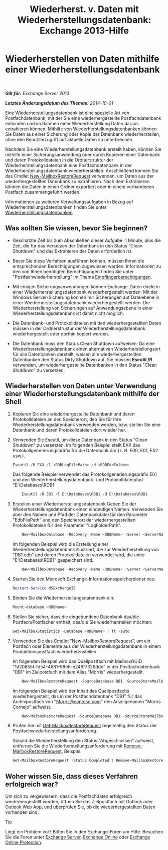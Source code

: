 ﻿---
title: 'Wiederherst. v. Daten mit Wiederherstellungsdatenbank: Exchange 2013-Hilfe'
TOCTitle: Wiederherstellen von Daten mithilfe einer Wiederherstellungsdatenbank
ms:assetid: d64c18e7-16af-4bd8-a5c5-01206984d4d1
ms:mtpsurl: https://technet.microsoft.com/de-de/library/Ee332351(v=EXCHG.150)
ms:contentKeyID: 50476814
ms.date: 05/22/2018
mtps_version: v=EXCHG.150
ms.translationtype: MT
---

# Wiederherstellen von Daten mithilfe einer Wiederherstellungsdatenbank

 

_**Gilt für:** Exchange Server 2013_

_**Letztes Änderungsdatum des Themas:** 2014-10-01_

Eine Wiederherstellungsdatenbank ist eine spezielle Art von Postfachdatenbank, mit der Sie eine wiederhergestellte Postfachdatenbank einbinden und im Rahmen einer Wiederherstellung Daten daraus extrahieren können. Mithilfe von Wiederherstellungsdatenbanken können Sie Daten aus einer Sicherung oder Kopie der Datenbank wiederherstellen, ohne den Benutzerzugriff auf aktuelle Daten zu unterbrechen.

Nachdem Sie eine Wiederherstellungsdatenbank erstellt haben, können Sie mithilfe einer Sicherungsanwendung oder durch Kopieren einer Datenbank und deren Protokolldateien in die Ordnerstruktur der Wiederherstellungsdatenbank eine Postfachdatenbank in der Wiederherstellungsdatenbank wiederherstellen. Anschließend können Sie das Cmdlet [New-MailboxRestoreRequest](https://technet.microsoft.com/de-de/library/ff829875\(v=exchg.150\)) verwenden, um Daten aus der wiederhergestellten Datenbank zu extrahieren. Nach dem Extrahieren können die Daten in einen Ordner exportiert oder in einem vorhandenen Postfach zusammengeführt werden.

Informationen zu weiteren Verwaltungsaufgaben in Bezug auf Wiederherstellungsdatenbanken finden Sie unter [Wiederherstellungsdatenbanken](recovery-databases-exchange-2013-help.md).

## Was sollten Sie wissen, bevor Sie beginnen?

  - Geschätzte Zeit bis zum Abschließen dieser Aufgabe: 1 Minute, plus die Zeit, die für das Versetzen der Datenbank in den Status "Clean Shutdown" und das Extrahieren der Daten erforderlich ist.

  - Bevor Sie diese Verfahren ausführen können, müssen Ihnen die entsprechenden Berechtigungen zugewiesen werden. Informationen zu den von Ihnen benötigten Berechtigungen finden Sie unter "Postfachwiederherstellung" im Thema [Empfängerberechtigungen](recipients-permissions-exchange-2013-help.md).

  - Mit einigen Sicherungsanwendungen können Exchange-Daten direkt in einer Wiederherstellungsdatenbank wiederhergestellt werden. Mit der Windows Server-Sicherung können nur Sicherungen auf Dateiebene in einer Wiederherstellungsdatenbank wiederhergestellt werden. Die Wiederherstellung von Sicherungen auf Anwendungsebene in einer Wiederherstellungsdatenbank ist damit nicht möglich.

  - Die Datenbank- und Protokolldateien mit den wiederhergestellten Daten müssen in der Ordnerstruktur der Wiederherstellungsdatenbank wiederhergestellt oder dorthin kopiert werden.

  - Die Datenbank muss den Status Clean Shutdown aufweisen. Da eine Wiederherstellungsdatenbank einen alternativen Wiederherstellungsort für alle Datenbanken darstellt, weisen alle wiederhergestellten Datenbanken den Status Dirty Shutdown auf. Sie müssen **Eseutil /R** verwenden, um wiederhergestellte Datenbanken in den Status "Clean Shutdown" zu versetzen.

## Wiederherstellen von Daten unter Verwendung einer Wiederherstellungsdatenbank mithilfe der Shell

1.  Kopieren Sie eine wiederhergestellte Datenbank und deren Protokolldateien an den Speicherort, den Sie für Ihre Wiederherstellungsdatenbank verwenden werden, bzw. stellen Sie eine Datenbank und deren Protokolldateien dort wieder her.

2.  Verwenden Sie Eseutil, um diese Datenbank in den Status "Clean Shutdown" zu versetzen. Im folgenden Beispiel stellt EXX das Protokollgenerierungspräfix für die Datenbank dar (z. B. E00, E01, E02 usw.).
    
    ```powershell
    Eseutil /R EXX /l <RDBLogFilePath> /d <RDBEdbFolder>
    ```
    
    Das folgende Beispiel verwendet das Protokollgenerierungspräfix E01 und den Wiederherstellungsdatenbank- und Protokolldateipfad "E:\\Databases\\RDB1:
    
    ```powershell
        Eseutil /R E01 /l E:\Databases\RDB1 /d E:\Databases\RDB1
    ```
    
3.  Erstellen einer Wiederherstellungsdatenbank Geben Sie der Wiederherstellungsdatenbank einen eindeutigen Namen. Verwenden Sie aber den Namen und Pfad der Datenbankdatei für den Parameter "EdbFilePath" und den Speicherort der wiederhergestellten Protokolldateien für den Parameter "LogFolderPath".
    
    ```powershell
        New-MailboxDatabase -Recovery -Name <RDBName> -Server <ServerName> -EdbFilePath <RDBPathandFileName> -LogFolderPath <LogFilePath>
    ```
    
    Im folgenden Beispiel wird die Erstellung einer Wiederherstellungsdatenbank illustriert, die zur Wiederherstellung von "DB1.edb" und deren Protokolldateien verwendet wird, die unter "E:\\Databases\\RDB1" gespeichert sind.
    
    ```powershell
        New-MailboxDatabase -Recovery -Name <RDBName> -Server <ServerName> -EdbFilePath "E:\Databases\RDB1\DB1.EDB" -LogFolderPath "E:\Databases\RDB1"
    ```
    
4.  Starten Sie den Microsoft Exchange-Informationsspeicherdienst neu:
    
    ```powershell
    Restart-Service MSExchangeIS
    ```

5.  Binden Sie die Wiederherstellungsdatenbank ein:
    
    ```powershell
    Mount-database <RDBName>
    ```

6.  Stellen Sie sicher, dass die eingebundene Datenbank das/die Postfach/Postfächer enthält, das/die Sie wiederherstellen möchten:
    
    ```powershell
    Get-MailboxStatistics -Database <RDBName> | ft -auto
    ```

7.  Verwenden Sie das Cmdlet "New-MailboxRestoreRequest", um ein Postfach oder Elemente aus der Wiederherstellungsdatenbank in einem Produktionspostfach wiederherzustellen.
    
    Im folgenden Beispiel wird das Quellpostfach mit MailboxGUID "1d20855f-fd54-4681-98e6-e249f7326ddd" in der Postfachdatenbank "DB1" im Zielpostfach mit dem Alias "Morris" wiederhergestellt.
    
    ```powershell
        New-MailboxRestoreRequest -SourceDatabase DB1 -SourceStoreMailbox 1d20855f-fd54-4681-98e6-e249f7326ddd -TargetMailbox Morris
    ```
    
    Im folgenden Beispiel wird der Inhalt des Quellpostfachs wiederhergestellt, das in der Postfachdatenbank "DB1" für das Archivpostfach von "Morris@contoso.com" den Anzeigenamen "Morris Cornejo" aufweist.
    
    ```powershell
        New-MaiboxRestoreRequest -SourceDatabase DB1 -SourceStoreMailbox "Morris Cornejo" -TargetMailbox Morris@contoso.com -TargetIsArchive
    ```
    
8.  Prüfen Sie mit [Get-MailboxRestoreRequest](https://technet.microsoft.com/de-de/library/ff829907\(v=exchg.150\)) regelmäßig den Status der Postfachwiederherstellungsanforderung.
    
    Sobald die Wiederherstellung den Status "Abgeschlossen" aufweist, entfernen Sie die Wiederherstellungsanforderung mit [Remove-MailboxRestoreRequest](https://technet.microsoft.com/de-de/library/ff829910\(v=exchg.150\)). Beispiel:
    
    ```powershell
    Get-MailboxRestoreRequest -Status Completed | Remove-MailboxRestoreRequest
    ```

## Woher wissen Sie, dass dieses Verfahren erfolgreich war?

Um sich zu vergewissern, dass die Postfachdaten erfolgreich wiederhergestellt wurden, öffnen Sie das Zielpostfach mit Outlook oder Outlook Web App, und überprüfen Sie, ob die wiederhergestellten Daten vorhanden sind.


> [!TIP]
> Liegt ein Problem vor? Bitten Sie in den Exchange-Foren um Hilfe. Besuchen Sie die Foren unter <A href="https://go.microsoft.com/fwlink/p/?linkid=60612">Exchange Server</A>, <A href="https://go.microsoft.com/fwlink/p/?linkid=267542">Exchange Online</A> oder <A href="https://go.microsoft.com/fwlink/p/?linkid=285351">Exchange Online Protection</A>.


